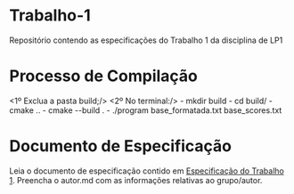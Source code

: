 # Trabalho-1
Repositório contendo as especificações do Trabalho 1 da disciplina de LP1
# Processo de Compilação
<1º Exclua a pasta build;/>
<2º No terminal:/>
    - mkdir build
    - cd build/
    - cmake ..
    - cmake --build .
    - ./program base_formatada.txt base_scores.txt
# Documento de Especificação

Leia o documento de especificação contido em [Especificação do Trabalho 1](https://docs.google.com/document/d/1aa51VNLQ_jpZaEuGkMz2KE8feAkE48-TENZ9eqn48nk/edit?usp=sharing). Preencha o autor.md com as informações relativas ao grupo/autor.
